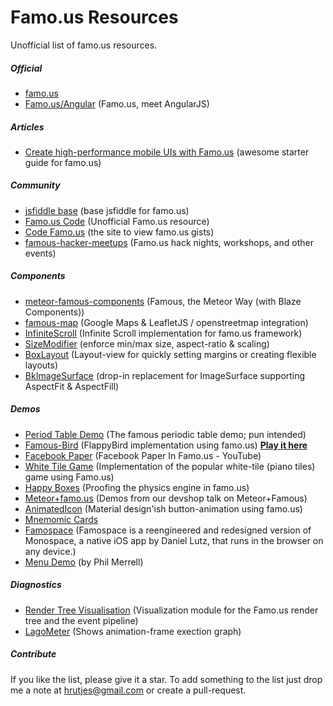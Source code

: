 Famo.us Resources
================

Unofficial list of famo.us resources.

##### Official

* [famo.us](http://famo.us/)
* [Famo.us/Angular](http://famo.us/integrations/angular) (Famo.us, meet AngularJS)

##### Articles

* [Create high-performance mobile UIs with Famo.us](http://www.ibm.com/developerworks/library/wa-famous/index.html) (awesome starter guide for famo.us)

##### Community

* [jsfiddle base](http://jsfiddle.net/sunrising/Pr5Ku/light/) (base jsfiddle for famo.us)
* [Famo.us Code](http://famousco.de) (Unofficial Famo.us resource)
* [Code Famo.us](http://codefamo.us) (the site to view famo.us gists)
* [famous-hacker-meetups](http://www.pinterest.com/famouspin/famous-hacker-meetups/) (Famo.us hack nights, workshops, and other events)


##### Components

* [meteor-famous-components](https://github.com/gadicc/meteor-famous-components) (Famous, the Meteor Way (with Blaze Components))
* [famous-map](https://github.com/IjzerenHein/famous-map) (Google Maps & LeafletJS / openstreetmap integration)
* [InfiniteScroll](https://github.com/JonnyBGod/famous-infinitescroll) (Infinite Scroll implementation for famo.us framework)
* [SizeModifier](https://github.com/IjzerenHein/famous-sizemodifier) (enforce min/max size, aspect-ratio & scaling)
* [BoxLayout](https://github.com/IjzerenHein/famous-boxlayout) (Layout-view for quickly setting margins or creating flexible layouts)
* [BkImageSurface](https://github.com/IjzerenHein/famous-bkimagesurface) (drop-in replacement for ImageSurface supporting AspectFit & AspectFill)

##### Demos

* [Period Table Demo](http://periodic.famo.us/) (The famous periodic table demo; pun intended)
* [Famous-Bird](https://github.com/DrClick/FamousBird) (FlappyBird implementation using famo.us) **[Play it here](http://famous-bird.herokuapp.com/)**
* [Facebook Paper](https://www.youtube.com/watch?v=6jg-PlisAFc) (Facebook Paper In Famo.us - YouTube)
* [White Tile Game](https://github.com/IjzerenHein/famous-white-tile) (Implementation of the popular white-tile (piano tiles) game using Famo.us)
* [Happy Boxes](https://github.com/talves/famous-happy-boxes) (Proofing the physics engine in famo.us)
* [Meteor+famo.us](https://github.com/percolatestudio/meteor-famous-demos) (Demos from our devshop talk on Meteor+Famous)
* [AnimatedIcon](https://github.com/IjzerenHein/famous-animatedIcon) (Material design'ish button-animation using famo.us)
* [Mnemomic Cards](http://mnemoniccards.com/)
* [Famospace](https://github.com/Famospace/Famo.us-Monospace/) (Famospace is a reengineered and redesigned version of Monospace, a native iOS app by Daniel Lutz, that runs in the browser on any device.)
* [Menu Demo](http://philmerrell.com/famo-us-menu-demo/) (by Phil Merrell)

##### Diagnostics

* [Render Tree Visualisation](https://github.com/FamousInternal/Render-Tree-Visualization) (Visualization module for the Famo.us render tree and the event pipeline)
* [LagoMeter](https://github.com/IjzerenHein/famous-lagometer) (Shows animation-frame exection graph)

##### Contribute

If you like the list, please give it a star. To add something to the list just drop me a note at [hrutjes@gmail.com](hrutjes@gmail.com) or create a pull-request.